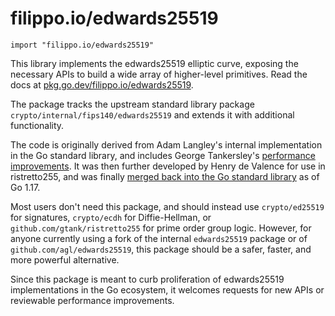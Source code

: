 # filippo.io/edwards25519

```
import "filippo.io/edwards25519"
```

This library implements the edwards25519 elliptic curve, exposing the necessary APIs to build a wide array of higher-level primitives.
Read the docs at [pkg.go.dev/filippo.io/edwards25519](https://pkg.go.dev/filippo.io/edwards25519).

The package tracks the upstream standard library package `crypto/internal/fips140/edwards25519` and extends it with additional functionality.

The code is originally derived from Adam Langley's internal implementation in the Go standard library, and includes George Tankersley's [performance improvements](https://golang.org/cl/71950). It was then further developed by Henry de Valence for use in ristretto255, and was finally [merged back into the Go standard library](https://golang.org/cl/276272) as of Go 1.17.

Most users don't need this package, and should instead use `crypto/ed25519` for signatures, `crypto/ecdh` for Diffie-Hellman, or `github.com/gtank/ristretto255` for prime order group logic. However, for anyone currently using a fork of the internal `edwards25519` package or of `github.com/agl/edwards25519`, this package should be a safer, faster, and more powerful alternative.

Since this package is meant to curb proliferation of edwards25519 implementations in the Go ecosystem, it welcomes requests for new APIs or reviewable performance improvements.
